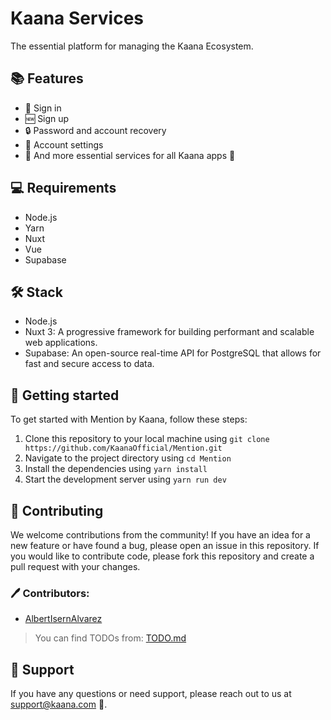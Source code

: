 # Kaana Services

The essential platform for managing the Kaana Ecosystem.

## 📚 Features

- 🔑 Sign in 
- 🆕 Sign up 
- 🔒 Password and account recovery
- 🔧 Account settings 
- 💬 And more essential services for all Kaana apps 💬

## 💻 Requirements

- Node.js
- Yarn
- Nuxt
- Vue
- Supabase

## 🛠️ Stack
- Node.js
- Nuxt 3: A progressive framework for building performant and scalable web applications.
- Supabase: An open-source real-time API for PostgreSQL that allows for fast and secure access to data.

## 🏁 Getting started
To get started with Mention by Kaana, follow these steps:
1. Clone this repository to your local machine using `git clone https://github.com/KaanaOfficial/Mention.git`
2. Navigate to the project directory using `cd Mention`
3. Install the dependencies using `yarn install`
4. Start the development server using `yarn run dev`

## 🤝 Contributing
We welcome contributions from the community! If you have an idea for a new feature or have found a bug, please open an issue in this repository. If you would like to contribute code, please fork this repository and create a pull request with your changes.

### 🖊 Contributors:

- [AlbertIsernAlvarez](https://github.com/AlbertIsernAlvarez)

> You can find TODOs from: [TODO.md](https://github.com/KaanaOfficial/Mention/blob/master/TODO.md)

## 💬 Support

If you have any questions or need support, please reach out to us at support@kaana.com 📧.
